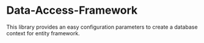 Data-Access-Framework
=====================

This library provides an easy configuration parameters to create a database context for entity framework.
